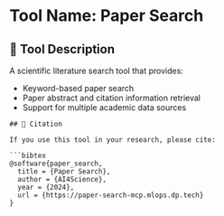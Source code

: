 # Tool Name: Paper Search

## 🧠 Tool Description

A scientific literature search tool that provides:
- Keyword-based paper search
- Paper abstract and citation information retrieval
- Support for multiple academic data sources

```
## 📖 Citation

If you use this tool in your research, please cite:

```bibtex
@software{paper_search,
  title = {Paper Search},
  author = {AI4Science},
  year = {2024},
  url = {https://paper-search-mcp.mlops.dp.tech}
}
```
```
